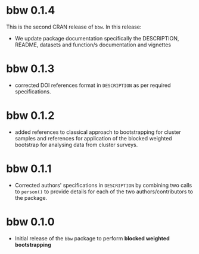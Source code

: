 # bbw 0.1.4

This is the second CRAN release of `bbw`. In this release:

* We update package documentation specifically the DESCRIPTION, README, datasets and function/s documentation and vignettes

# bbw 0.1.3

* corrected DOI references format in `DESCRIPTION` as per required
specifications.

# bbw 0.1.2

* added references to classical approach to bootstrapping for cluster samples 
and references for application of the blocked weighted bootstrap for analysing 
data from cluster surveys.

# bbw 0.1.1

* Corrected authors' specifications in `DESCRIPTION` by combining two calls 
to `person()` to provide details for each of the two authors/contributors to 
the package.

# bbw 0.1.0

* Initial release of the `bbw` package to perform **blocked weighted bootstrapping**
